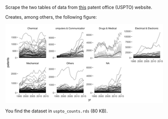 Scrape the two tables of data from [this](https://www.uspto.gov/web/offices/ac/ido/oeip/taf/cbcby.htm) patent office (USPTO) website.

Creates, among others, the following figure:

<img src="https://github.com/lpuettmann/scrape-uspto/blob/master/patents_hjt.jpg" width="500">

You find the dataset in `uspto_counts.rds` (80 KB).